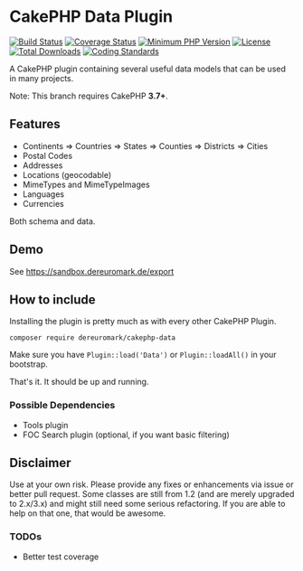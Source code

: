 # CakePHP Data Plugin
[![Build Status](https://api.travis-ci.com/dereuromark/cakephp-data.svg?branch=master)](https://api.travis-ci.com/dereuromark/cakephp-data)
[![Coverage Status](https://codecov.io/gh/dereuromark/cakephp-data/branch/master/graph/badge.svg)](https://codecov.io/gh/dereuromark/cakephp-data)
[![Minimum PHP Version](https://img.shields.io/badge/php-%3E%3D%205.6-8892BF.svg)](https://php.net/)
[![License](https://poser.pugx.org/dereuromark/cakephp-data/license.svg)](https://packagist.org/packages/dereuromark/cakephp-data)
[![Total Downloads](https://poser.pugx.org/dereuromark/cakephp-data/d/total.svg)](https://packagist.org/packages/dereuromark/cakephp-data)
[![Coding Standards](https://img.shields.io/badge/cs-PSR--2--R-yellow.svg)](https://github.com/php-fig-rectified/fig-rectified-standards)

A CakePHP plugin containing several useful data models that can be used in many projects.

Note: This branch requires CakePHP **3.7+**.

## Features
- Continents => Countries => States => Counties => Districts => Cities
- Postal Codes
- Addresses
- Locations (geocodable)
- MimeTypes and MimeTypeImages
- Languages
- Currencies

Both schema and data.

## Demo
See https://sandbox.dereuromark.de/export

## How to include
Installing the plugin is pretty much as with every other CakePHP Plugin.
```
composer require dereuromark/cakephp-data
```

Make sure you have `Plugin::load('Data')` or `Plugin::loadAll()` in your bootstrap.

That's it. It should be up and running.

### Possible Dependencies

- Tools plugin
- FOC Search plugin (optional, if you want basic filtering)

## Disclaimer
Use at your own risk. Please provide any fixes or enhancements via issue or better pull request.
Some classes are still from 1.2 (and are merely upgraded to 2.x/3.x) and might still need some serious refactoring.
If you are able to help on that one, that would be awesome.

### TODOs

* Better test coverage
